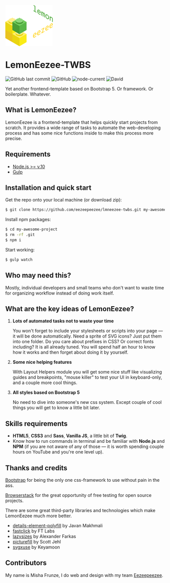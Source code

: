 ![LemonEezee frontend-template](https://raw.githubusercontent.com/eezeepeezee/lemoneezee/master/docs/src/logo_lemoneezee.png "LemonEezee frontend-template")

# LemonEezee-TWBS

![GitHub last commit](https://img.shields.io/github/last-commit/eezeepeezee/lemoneezee)
![GitHub](https://img.shields.io/github/license/eezeepeezee/lemoneezee)
![node-current](https://img.shields.io/node/v/fs-extra)
![David](https://img.shields.io/david/dev/eezeepeezee/lemoneezee)

Yet another frontend-template based on Bootstrap 5. Or framework. Or boilerplate. Whatever.

## What is LemonEezee?

LemonEezee is a frontend-template that helps quickly start projects from scratch. It provides a wide range of tasks to automate the web-developing process and has some nice functions inside to make this process more precise.

## Requirements

* [Node.js >= v.10](https://nodejs.org/en/)
* [Gulp](https://www.npmjs.com/package/gulp)


## Installation and quick start

Get the repo onto your local machine (or download zip):

```bash
$ git clone https://github.com/eezeepeezee/lmneezee-twbs.git my-awesome-project
```

Install npm packages:

```bash
$ cd my-awesome-project
$ rm -rf .git
$ npm i
```

Start working:

```bash
$ gulp watch
```


## Who may need this?

Mostly, individual developers and small teams who don't want to waste time for organizing workflow instead of doing work itself.

## What are the key ideas of LemonEezee?

1. **Lots of automated tasks not to waste your time**

   You won't forget to include your stylesheets or scripts into your page — it will be done automatically. Need a sprite of SVG icons? Just put them into one folder. Do you care about prefixes in CSS? Or correct fonts including? It is all already tuned. You will spend half an hour to know how it works and then forget about doing it by yourself.

2. **Some nice helping features**

   With Layout Helpers module you will get some nice stuff like visualizing guides and breakpoints, "mouse killer" to test your UI in keyboard-only, and a couple more cool things.

3. **All styles based on Bootstrap 5**

   No need to dive into someone's new css system. Except couple of cool things you will get to know a little bit later.

## Skills requirements

- **HTML5**, **CSS3** and **Sass**, **Vanilla JS**, a little bit of **Twig**.
- Know how to run commands in terminal and be familiar with **Node.js** and **NPM** (if you are not aware of any of those — it is worth spending couple hours on YouTube and you're one level up).

## Thanks and credits

[Bootstrap](https://getbootstrap.com/) for being the only one css-framework to use without pain in the ass.

[Browserstack](https://www.browserstack.com/) for the great opportunity of free testing for open source projects.

There are some great third-party libraries and technologies which make LemonEezee much more better.

- [details-element-polyfill](https://github.com/javan/details-element-polyfill) by Javan Makhmali
- [fastclick](https://github.com/ftlabs/fastclick) by FT Labs
- [lazysizes](https://github.com/aFarkas/lazysizes) by Alexander Farkas
- [picturefill](https://github.com/scottjehl/picturefill) by Scott Jehl
- [svgxuse](https://github.com/Keyamoon/svgxuse) by Keyamoon

## Contributors

My name is Misha Frunze, I do web and design with my team [Eezeepeezee](https://eezeepeezee.ru).
